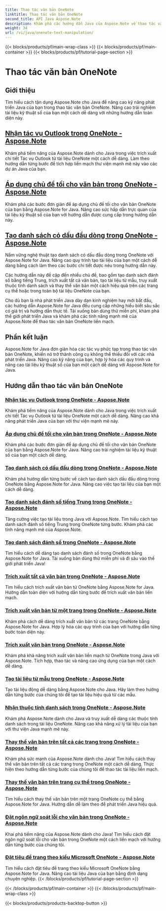 ```yaml
---
title: Thao tác văn bản OneNote
linktitle: Thao tác văn bản OneNote
second_title: API Java Aspose.Note
description: Khám phá các hướng dẫn Java của Aspose.Note về thao tác văn bản OneNote. Khám phá các phương pháp hiệu quả cho các tác vụ như trích xuất văn bản, áp dụng chủ đề, tạo danh sách, v.v.
weight: 34
url: /vi/java/onenote-text-manipulation/
---
```


{{< blocks/products/pf/main-wrap-class >}}
{{< blocks/products/pf/main-container >}}
{{< blocks/products/pf/tutorial-page-section >}}

# Thao tác văn bản OneNote


## Giới thiệu

Tìm hiểu cách tận dụng Aspose.Note cho Java để nâng cao kỹ năng phát triển Java của bạn trong thao tác văn bản OneNote. Nâng cao trải nghiệm tài liệu kỹ thuật số của bạn một cách dễ dàng với những hướng dẫn toàn diện này.

##  [Nhận tác vụ Outlook trong OneNote - Aspose.Note](./get-outlook-task/)
Khám phá tiềm năng của Aspose.Note dành cho Java trong việc trích xuất chi tiết Tác vụ Outlook từ tài liệu OneNote một cách dễ dàng. Làm theo hướng dẫn từng bước để tích hợp liền mạch thư viện mạnh mẽ này vào các dự án Java của bạn.

## [Áp dụng chủ đề tối cho văn bản trong OneNote - Aspose.Note](./apply-dark-theme/)
Khám phá các bước đơn giản để áp dụng chủ đề tối cho văn bản OneNote của bạn bằng Aspose.Note for Java. Nâng cao sức hấp dẫn trực quan của tài liệu kỹ thuật số của bạn với hướng dẫn được cung cấp trong hướng dẫn này.

## [Tạo danh sách có dấu đầu dòng trong OneNote - Aspose.Note](./create-bulleted-list/)
Nắm vững nghệ thuật tạo danh sách có dấu đầu dòng trong OneNote với Aspose.Note for Java. Nâng cao quy trình tạo tài liệu của bạn một cách dễ dàng bằng cách làm theo các bước chi tiết được nêu trong hướng dẫn này.

Các hướng dẫn này đề cập đến nhiều chủ đề, bao gồm tạo danh sách đánh số bằng tiếng Trung, trích xuất tất cả văn bản, tạo tài liệu từ mẫu, truy xuất thuộc tính danh sách và thay thế văn bản một cách hiệu quả trên các trang cụ thể hoặc trong toàn bộ tài liệu OneNote của bạn.

Cho dù bạn là nhà phát triển Java dày dạn kinh nghiệm hay mới bắt đầu, các hướng dẫn Aspose.Note for Java đều cung cấp những hiểu biết sâu sắc có giá trị và hướng dẫn thực tế. Tải xuống bản dùng thử miễn phí, khám phá thế giới phát triển Java và khám phá các tính năng mạnh mẽ của Aspose.Note để thao tác văn bản OneNote liền mạch.

## Phần kết luận
Aspose.Note for Java đơn giản hóa các tác vụ phức tạp trong thao tác văn bản OneNote, khiến nó trở thành công cụ không thể thiếu đối với các nhà phát triển Java. Nâng cao kỹ năng của bạn, hợp lý hóa các quy trình và nâng cao tài liệu kỹ thuật số của bạn một cách dễ dàng với Aspose.Note for Java.
## Hướng dẫn thao tác văn bản OneNote
### [Nhận tác vụ Outlook trong OneNote - Aspose.Note](./get-outlook-task/)
Khám phá tiềm năng của Aspose.Note dành cho Java trong việc trích xuất chi tiết Tác vụ Outlook từ tài liệu OneNote một cách dễ dàng. Nâng cao khả năng phát triển Java của bạn với thư viện mạnh mẽ này.
### [Áp dụng chủ đề tối cho văn bản trong OneNote - Aspose.Note](./apply-dark-theme/)
Khám phá các bước đơn giản để áp dụng chủ đề tối cho văn bản OneNote của bạn bằng Aspose.Note for Java. Nâng cao trải nghiệm tài liệu kỹ thuật số của bạn một cách dễ dàng.
### [Tạo danh sách có dấu đầu dòng trong OneNote - Aspose.Note](./create-bulleted-list/)
Khám phá hướng dẫn từng bước về cách tạo danh sách dấu đầu dòng trong OneNote bằng Aspose.Note for Java. Nâng cao việc tạo tài liệu của bạn một cách dễ dàng.
### [Tạo danh sách đánh số tiếng Trung trong OneNote - Aspose.Note](./create-chinese-numbered-list/)
Tăng cường việc tạo tài liệu trong Java với Aspose.Note. Tìm hiểu cách tạo danh sách đánh số tiếng Trung trong OneNote từng bước. Khám phá các tính năng mạnh mẽ của Aspose.Note.
### [Tạo danh sách đánh số trong OneNote - Aspose.Note](./create-numbered-list/)
Tìm hiểu cách dễ dàng tạo danh sách đánh số trong OneNote bằng Aspose.Note for Java. Tải xuống bản dùng thử miễn phí và đi sâu vào thế giới phát triển Java!
### [Trích xuất tất cả văn bản trong OneNote - Aspose.Note](./extract-all-text/)
Tìm hiểu cách trích xuất văn bản từ OneNote bằng Aspose.Note for Java. Hướng dẫn toàn diện với hướng dẫn từng bước để trích xuất văn bản liền mạch.
### [Trích xuất văn bản từ một trang trong OneNote - Aspose.Note](./extract-text-from-a-page/)
Khám phá cách dễ dàng trích xuất văn bản từ các trang OneNote bằng Aspose.Note for Java. Hợp lý hóa các quy trình của bạn với hướng dẫn từng bước toàn diện này.
### [Trích xuất văn bản trong OneNote - Aspose.Note](./extract-text/)
Khám phá khả năng trích xuất văn bản liền mạch từ OneNote trong Java với Aspose.Note. Tích hợp, thao tác và nâng cao ứng dụng của bạn một cách dễ dàng.
### [Tạo tài liệu từ mẫu trong OneNote - Aspose.Note](./generate-document-from-template/)
Tạo tài liệu động dễ dàng bằng Aspose.Note cho Java. Hãy làm theo hướng dẫn từng bước của chúng tôi để tạo tài liệu hiệu quả từ các mẫu.
### [Nhận thuộc tính danh sách trong OneNote - Aspose.Note](./get-list-properties/)
Khám phá Aspose.Note dành cho Java và truy xuất dễ dàng các thuộc tính danh sách trong tài liệu OneNote. Nâng cao khả năng xử lý tài liệu của bạn với thư viện Java mạnh mẽ này.
### [Thay thế văn bản trên tất cả các trang trong OneNote - Aspose.Note](./replace-text-on-all-pages/)
Khám phá sức mạnh của Aspose.Note dành cho Java! Tìm hiểu cách thay thế văn bản trên tất cả các trang trong OneNote một cách dễ dàng. Thực hiện theo hướng dẫn từng bước của chúng tôi để thao tác tài liệu liền mạch.
### [Thay thế văn bản trên trang cụ thể trong OneNote - Aspose.Note](./replace-text-on-particular-page/)
Tìm hiểu cách thay thế văn bản trên một trang OneNote cụ thể bằng Aspose.Note for Java. Hướng dẫn dễ làm theo để phát triển Java hiệu quả.
### [Đặt ngôn ngữ soát lỗi cho văn bản trong OneNote - Aspose.Note](./set-proofing-language-for-text/)
Khai phá tiềm năng của Aspose.Note dành cho Java! Tìm hiểu cách đặt ngôn ngữ soát lỗi cho văn bản trong OneNote một cách liền mạch với hướng dẫn từng bước của chúng tôi.
### [Đặt tiêu đề trang theo kiểu Microsoft OneNote - Aspose.Note](./setting-page-title-in-microsoft-onenote-style/)
Tìm hiểu cách đặt tiêu đề trang theo kiểu Microsoft OneNote bằng Aspose.Note for Java. Nâng cao tài liệu Java của bạn bằng định dạng chuyên nghiệp.
{{< /blocks/products/pf/tutorial-page-section >}}

{{< /blocks/products/pf/main-container >}}
{{< /blocks/products/pf/main-wrap-class >}}

{{< blocks/products/products-backtop-button >}}
